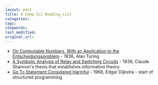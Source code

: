 ```yaml
---
layout: post
title: A Comp Sci Reading List
categories:
tags:
stopwords:
last_modified:
original_url:
---
```


<!--more-->

* [On Computable Numbers, With an Application to the Entscheidungsproblem](https://www.anilada.com/courses/15251f15/www/notes/turing-1936.pdf) - 1936, Alan Turing
* [A Symbolic Analysis of Relay and Switching Circuits](https://www.cs.virginia.edu/~evans/greatworks/shannon38.pdf) - 1938, Claude Shannon's thesis that establishes information theory
* [Go To Statement Considered Harmful](https://homepages.cwi.nl/~storm/teaching/reader/Dijkstra68.pdf) - 1968, Edgar Dijkstra - start of structured programming
